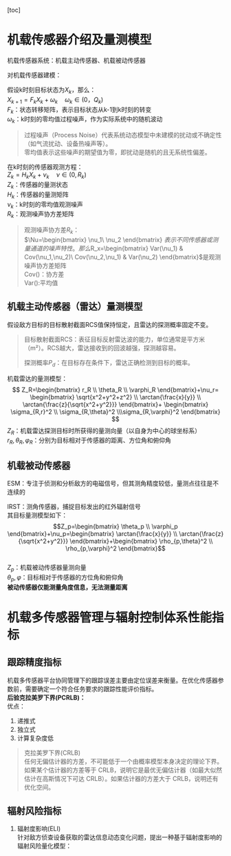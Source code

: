 [toc]
# 机载传感器介绍及量测模型
机载传感器系统：机载主动传感器、机载被动传感器  

对机载传感器建模：  

假设k时刻目标状态为$X_k$，那么：  
$X_{k+1}=F_kX_k+\omega_k\quad \omega_k\in(0，Q_k)$  
$F_k$：状态转移矩阵，表示目标状态从k-1到k时刻的转变  
$\omega_k$：k时刻的零均值过程噪声，作为实际系统中的随机波动  
> 过程噪声（Process Noise）代表系统动态模型中未建模的扰动或不确定性（如气流扰动、设备热噪声等）。  
> 零均值表示这些噪声的期望值为零，即扰动是随机的且无系统性偏差。

在k时刻的传感器观测方程：  
$Z_k=H_kX_k+\nu_k\quad \nu\in(0,R_k)$  
$Z_k$：传感器的量测状态  
$H_k$：传感器的量测矩阵  
$\nu_k$：k时刻的零均值观测噪声  
$R_k$：观测噪声协方差矩阵  
> 观测噪声协方差$R_k$：  
> $\Nu=\begin{bmatrix}
\nu_1\\
\nu_2
    \end{bmatrix}
> $表示不同传感器或测量通道的噪声特性。  
> 那么$R_x=\begin{bmatrix}
    Var(\nu_1) & Cov(\nu_1,\nu_2)\\
    Cov(\nu_2,\nu_1) & Var(\nu_2)
\end{bmatrix}$是观测噪声协方差矩阵  
Cov()：协方差  
Var():平均值
## 机载主动传感器（雷达）量测模型
假设敌方目标的目标散射截面RCS值保持恒定，且雷达的探测概率固定不变。
> 目标散射截面RCS：表征目标反射雷达波的能力，单位通常是平方米（m²）。RCS越大，雷达接收到的回波越强，探测越容易。  
>
> 探测概率$P_d$：在目标存在条件下，雷达正确检测到目标的概率。

机载雷达的量测模型：  
$$
Z_R=\begin{bmatrix}
   r_R \\ \theta_R \\ \varphi_R 
\end{bmatrix}+\nu_r=
\begin{bmatrix}
    \sqrt{x^2+y^2+z^2} \\ \arctan{\frac{x}{y}} \\ \arctan{\frac{z}{\sqrt{x^2+y^2}}}
\end{bmatrix}+
\begin{bmatrix}
    \sigma_{R,r}^2 \\ \sigma_{R,\theta}^2 \\\sigma_{R,\varphi}^2
\end{bmatrix}
$$
$Z_R$：机载雷达探测目标时所获得的量测向量（以自身为中心的球坐标系）  
$r_R,\theta_R,\varphi_R$：分别为目标相对于传感器的距离、方位角和俯仰角  
## 机载被动传感器
ESM：专注于侦测和分析敌方的电磁信号，但其测角精度较低，量测点往往是不连续的

IRST：测角传感器，捕捉目标发出的红外辐射信号  
其目标量测模型如下：  
$$Z_p=\begin{bmatrix}
    \theta_p \\ \varphi_p
\end{bmatrix}+\nu_p=\begin{bmatrix}
    \arctan{\frac{x}{y}} \\ \arctan{\frac{z}{\sqrt{x^2+y^2}}}
\end{bmatrix}+\begin{bmatrix}
    \rho_{p,\theta}^2 \\ \rho_{p,\varphi}^2
\end{bmatrix}$$  
$Z_p$：机载被动传感器量测向量  
$\theta_p,\varphi$：目标相对于传感器的方位角和俯仰角  
**被动传感器仅能测量角度信息，无法测量距离**


# 机载多传感器管理与辐射控制体系性能指标
## 跟踪精度指标  
机载多传感器平台协同管理下的跟踪误差主要由定位误差来衡量。在优化传感器参数前，需要确定一个符合任务要求的跟踪性能评价指标。  
**后验克拉美罗下界(PCRLB)：**  
优点：  
1. 递推式
2. 独立式
3. 计算复杂度低
> 克拉美罗下界(CRLB)  
> 任何无偏估计器的方差，不可能低于一个由概率模型本身决定的理论下界。  
> 如果某个估计器的方差等于 CRLB，说明它是最优无偏估计器（如最大似然估计在高斯情况下可达 CRLB）。如果估计器的方差大于 CRLB，说明还有优化空间。  
## 辐射风险指标
1. 辐射度影响(ELI)  
针对敌方侦查设备获取的雷达信息动态变化问题，提出一种基于辐射度影响的辐射风险量化模型：  




